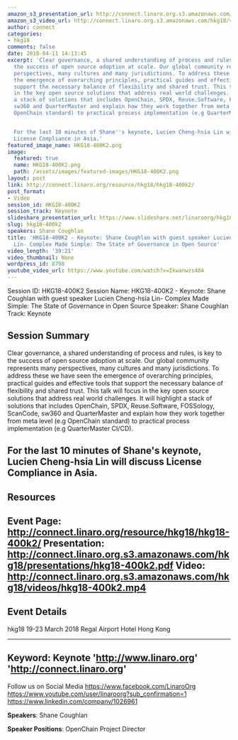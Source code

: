 ```yaml
---
amazon_s3_presentation_url: http://connect.linaro.org.s3.amazonaws.com/hkg18/presentations/hkg18-400k2.pdf
amazon_s3_video_url: http://connect.linaro.org.s3.amazonaws.com/hkg18/videos/hkg18-400k2.mp4
author: connect
categories:
- hkg18
comments: false
date: 2018-04-11 14:13:45
excerpt: 'Clear governance, a shared understanding of process and rules, is key to
  the success of open source adoption at scale. Our global community represents many
  perspectives, many cultures and many jurisdictions. To address these we have seen
  the emergence of overarching principles, practical guides and effective tools that
  support the necessary balance of flexibility and shared trust. This talk will focus
  in the key open source solutions that address real world challenges. It will highlight
  a stack of solutions that includes OpenChain, SPDX, Reuse.Software, FOSSology, ScanCode,
  sw360 and QuarterMaster and explain how they work together from meta level (e.g
  OpenChain standard) to practical process implementation (e.g QuarterMaster CI/CD).


  For the last 10 minutes of Shane''s keynote, Lucien Cheng-hsia Lin will discuss
  License Compliance in Asia.'
featured_image_name: HKG18-400K2.png
image:
  featured: true
  name: HKG18-400K2.png
  path: /assets/images/featured-images/HKG18-400K2.png
layout: post
link: http://connect.linaro.org/resource/hkg18/hkg18-400k2/
post_format:
- Video
session_id: HKG18-400K2
session_track: Keynote
slideshare_presentation_url: https://www.slideshare.net/linaroorg/hkg18400k2-keynote-shane-coughlan-with-guest-speaker-lucien-chenghsia-lin-complex-made-simple-the-state-of-governance-in-open-source
slug: hkg18-400k2
speakers: Shane Coughlan
title: 'HKG18-400K2 - Keynote: Shane Coughlan with guest speaker Lucien Cheng-hsia
  Lin- Complex Made Simple: The State of Governance in Open Source'
video_length: '39:21'
video_thumbnail: None
wordpress_id: 8798
youtube_video_url: https://www.youtube.com/watch?v=Ikwanwzs484
---
```


Session ID: HKG18-400K2
Session Name: HKG18-400K2 - Keynote: Shane Coughlan with guest speaker Lucien Cheng-hsia Lin- Complex Made Simple: The State of Governance in Open Source
Speaker: Shane Coughlan
Track: Keynote

## Session Summary
Clear governance, a shared understanding of process and rules, is key to the success of open source adoption at scale. Our global community represents many perspectives, many cultures and many jurisdictions. To address these we have seen the emergence of overarching principles, practical guides and effective tools that support the necessary balance of flexibility and shared trust. This talk will focus in the key open source solutions that address real world challenges. It will highlight a stack of solutions that includes OpenChain, SPDX, Reuse.Software, FOSSology, ScanCode, sw360 and QuarterMaster and explain how they work together from meta level (e.g OpenChain standard) to practical process implementation (e.g QuarterMaster CI/CD).

For the last 10 minutes of Shane's keynote, Lucien Cheng-hsia Lin will discuss License Compliance in Asia.
---------------------------------------------------
## Resources
Event Page: http://connect.linaro.org/resource/hkg18/hkg18-400k2/
Presentation: http://connect.linaro.org.s3.amazonaws.com/hkg18/presentations/hkg18-400k2.pdf
Video: http://connect.linaro.org.s3.amazonaws.com/hkg18/videos/hkg18-400k2.mp4
---------------------------------------------------
## Event Details
hkg18
19-23 March 2018
Regal Airport Hotel Hong Kong

---------------------------------------------------
Keyword: Keynote
'http://www.linaro.org'
'http://connect.linaro.org'
---------------------------------------------------
Follow us on Social Media
https://www.facebook.com/LinaroOrg
https://www.youtube.com/user/linaroorg?sub_confirmation=1
https://www.linkedin.com/company/1026961

**Speakers**: Shane Coughlan

**Speaker Positions**: OpenChain Project Director